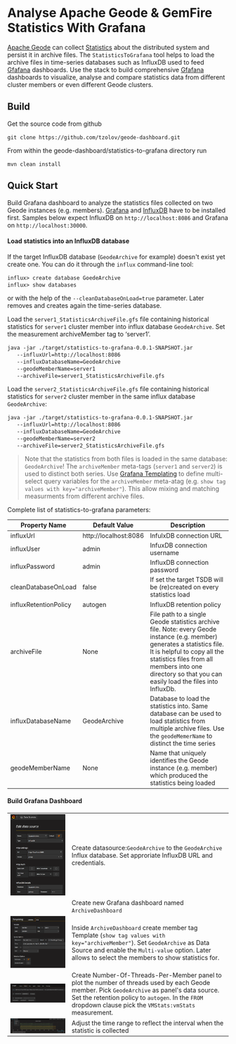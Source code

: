 # Analyse Apache Geode & GemFire Statistics With Grafana

[Apache Geode](http://geode.apache.org/) can collect [Statistics](http://geode.apache.org/docs/guide/managing/statistics/chapter_overview.html) about the distributed system and persist it in archive files. The `StatisticsToGrafana` tool helps to load the archive files in time-series databases such as InfluxDB used to feed [Gfafana](http://grafana.org/) dashboards. 
Use the stack to build comprehensive [Gfafana](http://grafana.org/) dashboards to visualize, analyse and compare statistics data from different cluster members or even different Geode clusters.

## Build
Get the source code from github
```
git clone https://github.com/tzolov/geode-dashboard.git
```

From within the geode-dashboard/statistics-to-grafana directory run
```
mvn clean install
```

## Quick Start
Build Grafana dashboard to analyze the statistics files collected on two Geode instances (e.g. members). 
[Grafana](http://docs.grafana.org/installation) and [InfluxDB](https://docs.influxdata.com/influxdb/v1.1/introduction/installation) have to be installed first. Samples below expect InfluxDB on `http://localhost:8086` and Grafana on `http://localhost:30000`. 

#### Load statistics into an InfluxDB database
If the target InfluxDB database (`GeodeArchive` for example) doesn't exist yet create one. You can do it through the `influx` command-line tool:
```
influx> create database GoedeArchive
influx> show databases
```
or with the help of the `--cleanDatabaseOnLoad=true` parameter.  Later removes and creates again the time-series database. 

Load the `server1_StatisticsArchiveFile.gfs` file containing historical statistics for `server1` cluster member into influx database `GeodeArchive`. Set the measurement archiveMember tag to ‘server1’.
```
java -jar ./target/statistics-to-grafana-0.0.1-SNAPSHOT.jar 
   --influxUrl=http://localhost:8086 
   --influxDatabaseName=GeodeArchive 
   --geodeMemberName=server1 
   --archiveFile=server1_StatisticsArchiveFile.gfs
```
Load the `server2_StatisticsArchiveFile.gfs` file containing historical statistics for `server2` cluster member in the same influx database `GeodeArchive`:
```
java -jar ./target/statistics-to-grafana-0.0.1-SNAPSHOT.jar 
   --influxUrl=http://localhost:8086 
   --influxDatabaseName=GeodeArchive 
   --geodeMemberName=server2 
   --archiveFile=server2_StatisticsArchiveFile.gfs
```
> Note that the statistics from both files is loaded in the same database: `GeodeArchive`! 
> The `archiveMember` meta-tags (`server1` and `server2`) is used to distinct both series.
> Use [Grafana Templating](http://docs.grafana.org/reference/templating/) to define multi-select query variables for 
> the `archiveMember` meta-atag (e.g. `show tag values with key="archiveMember"`). This allow mixing and matching measurments 
> from different archive files.  

Complete list of statistics-to-grafana parameters:

| Property Name | Default Value | Description |
| ------------- | ------------- | ------------ |
| influxUrl | http://localhost:8086 | InfulxDB connection URL |
| influxUser | admin | InfuxDB connection username |
| influxPassword | admin | InfluxDB connection password |
| cleanDatabaseOnLoad | false | If set the target TSDB will be (re)created on every statistics load |
| influxRetentionPolicy | autogen | InfluxDB retention policy |
| archiveFile | None | File path to a single Geode statistics archive file. Note: every Geode instance (e.g. member) generates a statistics file. It is helpful to copy all the statistics files from all members into one directory so that you can easily load the files into InfluxDb. |
| influxDatabaseName | GeodeArchive | Database to load the statistics into. Same database can be used to load statistics from multiple archive files. Use the `geodeMemerName` to distinct the time series |
| geodeMemberName | None | Name that uniquely identifies the Geode instance (e.g. member) which produced the statistics being loaded  |

#### Build Grafana Dashboard
|  |  |
| ------------- | ------------ |
| ![Member Template Definition](../doc/geode_grafana_statistic_archive_datasource.png) | Create datasource:`GeodeArchive` to the `GeodeArchive` Influx database. Set approriate InfluxDB URL and credentials. |
| | Create new Grafana dashboard named `ArchiveDashboard` |  
| ![Member Template Definition](../doc/geode_grafana_member_template_definition.png) | Inside `ArchiveDashboard` create member tag Template (`show tag values with key="archiveMember"`).  Set `GeodeArchive` as Data Source and enable the `Multi-value` option. Later allows to select the members to show statistics for.|
| ![Number of Threads Per Member Definition](../doc/geode_grafana_panel_definition.png) | Create Number-Of-Threads-Per-Member panel to plot the number of threads used by each Geode member. Pick `GeodeArchive` as panel's data source. Set the retention policy to `autogen`. In the `FROM` dropdown clause pick the `VMStats:vmStats` measurement. 
| ![Number of Threads Per Member Panel](../doc/geode_grafana_thread_number_diagram.png) | Adjust the time range to reflect the interval when the statistic is collected |                                                                                                                                                                                        Use the `member` template variable in the `WHERE` and `GROUP BY` clauses to (sub)select the members to visualize.  

